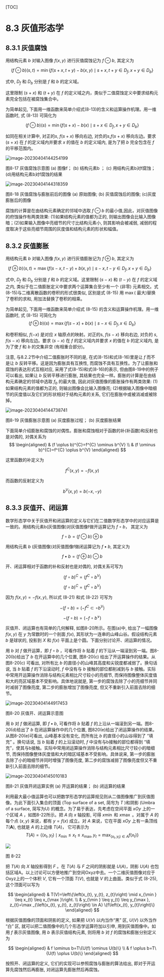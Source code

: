 [TOC]

# 8.3 灰值形态学

## 8.3.1 灰值腐蚀

用结构元素 $b$ 对输入图像 $f(x, y)$ 进行灰值腐蚀记为 $f \ominus b$, 其定义为

$$
(f \ominus b)(s, t)=\min \left\{f(s+x, t+y)-b(x, y) \mid s+x, t+y \in D_{f}, x+y \in D_{b}\right\}
$$

式中, $D_{f}$ 和 $D_{b}$ 分别是 $f$ 和 $b$ 的定义域。

这里限制 $(s+x)$ 和 $(t+y)$ 在 $f$ 的定义域之内，类似于二值腐蚀定义中要求结构元素完全包括在被腐蚀集合中。 

为简单起见, 下面用一维函数来简单介绍式(8-13)的含义和运算操作机理。用一维函数时, 式 (8-13) 可简化为

$$
(f \ominus b)(s)=\min \left\{f(s+x)-b(x) \mid s+x \in D_{f}, x+y \in D_{b}\right\}
$$

如同在相关计算中, 对正的$s$, $f(s+x)$ 移向右边, 对负的$s$,$f(s+x)$ 移向左边。要求 $(s+x)$ 在 $f$ 的定义域内并要求 $x$ 的值在 $b$ 的定义域内, 是为了把 $b$ 完全包含在 $f$ 的平移范围内。 

![image-20230404144254199](https://mypic-1312707183.cos.ap-nanjing.myqcloud.com/image-20230404144254199.png)

图8-17 灰值腐蚀示意图
(a) 图像f； (b) 结构元素b ；
(c) 用结构元素b对f腐蚀； (d)用结构元素b对f腐蚀的结果 

![image-20230404144318359](https://mypic-1312707183.cos.ap-nanjing.myqcloud.com/image-20230404144318359.png)

图8-18 灰值腐蚀与膨胀前后的图像
(a) 原始图像; (b) 灰值腐蚀后的图像; (c)灰度膨胀后的图像 

腐蚀的计算是在由结构元素确定的邻域中选取 $f \ominus b$ 的最小值,因此，对灰值图像的府蚀操作有两类效果: (1)如果结构元素的值都为正的, 则输出图像会比输入图像暗；(2)如果输入图像中亮细节的尺寸比结构元素小, 则其影响会被减弱, 减弱的程度取决于这些亮细节周围的灰度值和结构元素的形状和幅值。 

## 8.3.2 灰值膨胀

用结构元素 $b$ 对输入图像 $f(x, y)$ 进行灰值膨胀记为 $f \oplus b$, 其定义为

$$
(f \oplus b)(s, t)=\max \left\{f(s-x, t-y)+b(x, y) \mid s-x, t-y \in D_{f}, x+y \in D_{b}\right\} \quad
$$

式中, $D_{f}$ 和 $D_{b}$ 分别是 $f$ 和 $b$ 的定义域。这里限制 $(s-x)$ 和 $(t-y)$ 在 $f$ 的定义域之内, 类似于在二值膨胀定义中要求两个运算集合至少有一个 (非零) 元素相交。式(8-15)与二维离散函数的卷积的形式很类似, 区别是式 (8-15) 用 $\max ($ 最大)替换了卷积的求和, 用加法替换了卷积的相乘。 

为简单起见, 下面用一维函数来简单介绍式 (8-15) 的含义和运算操作机理。用一维函数时, 式 (8-15) 可简化为
$$
(f \oplus b)(s)=\max \left\{f(s-x)+b(x) \mid s-x \in D_{f}, x \in D_{b}\right\} 
$$

和卷积相似, $f(-x)$ 是对应 $x$ 轴原点的映射。对正的s, $f(s-x)$ 移向右边, 对负的 $s, f(s-x)$ 移向左边。要求 $(s-x)$ 在 $f$ 的定义域内并要求 $x$ 的值在 $b$ 的定义域内, 是为了使 $f$ 和 $b$ 的交集非空 (有相重合部分)。 

注意, 与8.2.2节中介绍二值膨胀时不同的是, 在式(8-15)和式(8-16)里是让 $f$ 而不是让 $b$ 反转平移。这是因为膨胀具有互换性, 而腐蚀不具有互换性。为了让膨胀和腐蚀的表达形式互相对应, 采用了式(8-15)和式(8-16)的表示, 但由图8-19中的例子可以看出, 如果让 $b$ 反转平移进行膨胀, 其结果也完全一样。膨胀的计算是在由结构元素确定的邻域中选取 $f_{b}$ 的最大值, 因此对灰值图像的膨胀操作有两类效果: (1)如果结构元素的值都为正的, 则输出图像会比输入图像亮; (2)根据输入图像中暗细节的灰度值以及它们的形状相对于结构元素的关系, 它们在膨胀中或被消减或被除掉。 

![image-20230404144738741](https://mypic-1312707183.cos.ap-nanjing.myqcloud.com/image-20230404144738741.png)

图8-19 灰值膨胀示意图 
(a) 灰度膨胀过程； (b) 灰度膨胀结果 

下面简单介绍膨胀和腐蚀的对偶性。膨胀和腐蚀相对于函数的补(补函数)和反射也是对偶的, 对偶关系为
$$
\begin{aligned}
& (f \oplus b)^{C}=f^{C} \ominus b^{V} \\
& (f \ominus b)^{C}=f^{C} \oplus b^{V}
\end{aligned}
$$

这里函数的补定义为 

$$
f^{C}(x, y)=-f(x, y)
$$

而函数的反射定义为

$$
b^{V}(x, y)=b(-x,-y)
$$

## 8.3.3 灰值开、闭运算

数学形态学中关于灰值开和闭运算的定义与它们在二值数学形态学中的对应运算是一致的。用结构元素b(灰值图像)对灰值图像f做开运算记为 $f \circ b ，$ 其定义为

$$
f \circ b=(f \ominus b) \oplus b 
$$

用结构元素 $b$ (灰值图像)对灰值图像f做闭运算记为 $f \bullet b$, 其定义为

$$
f \bullet b=(f \oplus b) \ominus b
$$

开、闭运算相对于函数的补和反射也是对偶的, 对偶关系可写为

$$
(f \circ b)^{C}=\left(f^{C} \circ b^{V}\right)
$$

$$
(f \circ b)^{C}=\left(f^{C} \circ b^{V}\right)
$$

因为 $f(x, y)=-f(x, y)$, 所以式 (8-21) 和式 (8-22) 可写为

$$
-(f \circ b)=\left(-f^C \subset \circ b^{V}\right)
$$

$$
-(f \circ b)=\left(-f \circ b^{\vee}\right)
$$

灰值开、闭运算也有简单的几何解释, 如图8-20所示。在图(a)中, 给出了一幅图像 $f(x, y)$ 在 $y$ 为常数时的一个剖面 $f(x)$, 其形状为一连串的山峰山谷。假设结构元素 $b$ 是球状的, 投影到 $X$ 和 $f(x)$ 平面上是个圆。下面分别讨论开、闭运算的情况。

用 $b$ 对 $f$ 做开运算，即 $f \circ b$ ，可看作将 $b$ 贴着 $f$ 的下沿从一端滚到另一端。图8-20(b)给出了 $b$ 在开运算中的几个位置, 图8-20(c) 给出了开运算操作的结果。从图8-20(c) 可看出, 对所有比 $b$ 的直径小的山峰其高度和尖锐度都减弱了。换句话说, 当 $b$ 贴着 $f$ 的下沿滚动时, $f$ 中没有与 $b$ 接触的部位都削减到与 $b$ 接触。实际中常用开运算操作消除与结构元素相比尺寸较小的亮细节, 而保持图像整体灰度值和大的亮区域基本不受影响。具体地说就是, 第一步的腐蚀去除了小的亮细节并同时减弱了图像亮度, 第二步的膨胀增加了图像亮度, 但又不重新引入前面去除的细节。 

![image-20230404144917453](https://mypic-1312707183.cos.ap-nanjing.myqcloud.com/image-20230404144917453.png)

图8-20 灰值开、闭运算示意图 

用 $b$ 对 $f$ 做闭运算, 即 $f \bullet b$, 可看作将 $b$ 贴着 $f$ 的上沿从一端滚到另一端。图8-20(d)给出了 $b$ 在闭运算操作中的几个位置, 图820(e)给出了闭运算操作的结果。从图8-20(e)可看出, 山峰基本没有变化, 而所有比 $b$ 的直径小的山谷得到了 “填充” 。换句话说, 当 $b$ 贴着 $f$ 的上沿滚动时, $f$ 中没有与b接触的部位都得到 “填充”，使其与b接触。实际中常用闭运算操作消除与结构元素相比尺寸较小的暗细节, 而保持图像整体灰度值和大的暗区域基本不受影响。具体说来, 第一步的膨胀去除了小的暗细节并同时增强了图像亮度, 第二步的腐蚀减弱了图像亮度但又不重新引入前面去除的细节。 

![image-20230404145010183](https://mypic-1312707183.cos.ap-nanjing.myqcloud.com/image-20230404145010183.png)

图8-21 灰值开闭运算实例
(a) 开运算的结果； (b) 闭运算的结果 

利用最大最小值运算也可以把数学形态学的运算规见则从二值图像推广到灰值图像。为此下面引入集合的顶面 (Top surface of a set, 简㝍为 $T$ )和阴影 (Umbra of a surface, 简写为U) 的概念。为了易于表达，先考虑在空间平面 $xOy$ 上的一个区域 $A$ ，如图8-22所示。把 $A$ 向 $x$ 轴投影, 可得 $x \min$ 和 $x \max$ 。对属于 $A$ 的每个点 $(x, y)$ 来说，都有 $y=f(x)$ 成立。对 $A$ 来说，它在平面 $x O y$ 上有一条顶线 $T(\mathbf{A})$, 也就是 $A$ 的上边缘 $T(A) ，$ 它可表示为
$$
T(A)=\left\{\left(x_{t}, y_{t}\right) \mid x_{\min } \leq x_{t} \leq x_{\max }, y_{t}=\max _{\left(x_{t}, y_{t}\right) \in A} f\left(x_{t}\right)\right\}
$$



![](https://cdn.mathpix.com/cropped/2023_03_29_a8c63bd14bed661f2d4fg-16.jpg?height=995&width=1572&top_left_y=309&top_left_x=525)

图 8-22 

把 $T(A)$ 向 $X$ 轴投影得到 $F$ 。在 $T(A)$ 与 $F$ 之间的阴影就是 $U(A)$，阴影 $U(A)$ 也包括区域A。以上讨论可以方便地推广到空间Oxyz中去。一个二维灰值图像对应于 Oxyz上的一个体积 $V$, 它有一个顶面 $T(V)$, 也就是 $V$ 的上曲面。类似于式 (8-25), 这个顶面可以写为

$$
\begin{aligned}
& T(V)=\left\{\left(x_{t}, y_{t}, z_{t}\right) \mid x_{\min } \leq x_{t} \leq x_{\max }\right. \\
& y_{\min } \leq y_{t} \leq y_{\max }, z_{t}=\max _{\left(x_{t}, y_{t}, z_{t}\right) \in A} \{f\left(x_{t}, y_{t}\right)\}
\end{aligned}
$$

根据灰值图像的顶面和阴影的定义, 如果把 $U(V)$ 以内当作“黑” 区, $U(V)$ 以外当作 “白” 区, 就可以把二值图像中的几个形态学运算符加以引申, 用到灰值图像中。如用 $f$ 表示灰值图像, 用 $b$ 表示灰值结构元素, 则将用 $b$ 对 $f$ 的腐蚀和膨胀分别定义为

$$
\begin{aligned}
& f \ominus b=T\{U(f) \ominus U(b)\} \\
& f \oplus b=T\{U(f) \oplus U(b)\}
\end{aligned}
$$


按照开、闭运算的定义, 它们的实现可以参照腐蚀与膨胀的算法给出, 即对于开运算先腐蚀然后再膨胀, 对闭运算先膨胀然后再腐蚀。 